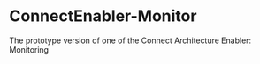 # ConnectEnabler-Monitor
The prototype version of one of the Connect Architecture Enabler: Monitoring
